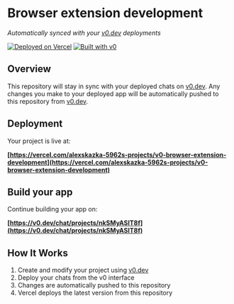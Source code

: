 # Browser extension development

*Automatically synced with your [v0.dev](https://v0.dev) deployments*

[![Deployed on Vercel](https://img.shields.io/badge/Deployed%20on-Vercel-black?style=for-the-badge&logo=vercel)](https://vercel.com/alexskazka-5962s-projects/v0-browser-extension-development)
[![Built with v0](https://img.shields.io/badge/Built%20with-v0.dev-black?style=for-the-badge)](https://v0.dev/chat/projects/nkSMyASIT8f)

## Overview

This repository will stay in sync with your deployed chats on [v0.dev](https://v0.dev).
Any changes you make to your deployed app will be automatically pushed to this repository from [v0.dev](https://v0.dev).

## Deployment

Your project is live at:

**[https://vercel.com/alexskazka-5962s-projects/v0-browser-extension-development](https://vercel.com/alexskazka-5962s-projects/v0-browser-extension-development)**

## Build your app

Continue building your app on:

**[https://v0.dev/chat/projects/nkSMyASIT8f](https://v0.dev/chat/projects/nkSMyASIT8f)**

## How It Works

1. Create and modify your project using [v0.dev](https://v0.dev)
2. Deploy your chats from the v0 interface
3. Changes are automatically pushed to this repository
4. Vercel deploys the latest version from this repository